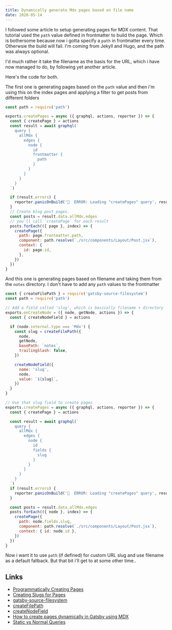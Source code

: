 ```yaml
---
title: Dynamically generate Mdx pages based on file name
date: 2020-05-14
---
```


I followed some article to setup generating pages for MDX content. That tutorial used the `path` value defined in frontmatter to build the page. Which is bothersome because now i gotta specify a `path` in frontmatter every time. Otherwsie the build will fail. I'm coming from Jekyll and Hugo, and the path was always optional.

I'd much rather it take the filename as the basis for the URL, which i have now managed to do, by following yet another article.

Here's the code for both.

The first one is generating pages based on the `path` value and then i'm using this on the index pages and applying a filter to get posts from different folders

```jsx
const path = require('path')

exports.createPages = async ({ graphql, actions, reporter }) => {
  const { createPage } = actions
  const result = await graphql(`
    query {
      allMdx {
        edges {
          node {
            id
            frontmatter {
              path
            }
          }
        }
      }
    }
  `)

  if (result.errors) {
    reporter.panicOnBuild('🚨  ERROR: Loading "createPages" query', result.errors)
  }
  // Create blog post pages.
  const posts = result.data.allMdx.edges
  // you'll call `createPage` for each result
  posts.forEach(({ page }, index) => {
    createPage({
      path: page.frontmatter.path,
      component: path.resolve(`./src/components/Layout/Post.jsx`),
      context: {
        id: page.id,
      },
    })
  })
}
```

And this one is generating pages based on filename and taking them from the `notes` directory. I don't have to add any `path` values to the frontmatter

```jsx
const { createFilePath } = require('gatsby-source-filesystem')
const path = require('path')

// Add a field called 'slug', which is basically filename + directory
exports.onCreateNode = ({ node, getNode, actions }) => {
  const { createNodeField } = actions

  if (node.internal.type === 'Mdx') {
    const slug = createFilePath({
      node,
      getNode,
      basePath: `notes`,
      trailingSlash: false,
    })

    createNodeField({
      name: 'slug',
      node,
      value: `${slug}`,
    })
  }
}

// Use that slug field to create pages
exports.createPages = async ({ graphql, actions, reporter }) => {
  const { createPage } = actions

  const result = await graphql(`
    query {
      allMdx {
        edges {
          node {
            id
            fields {
              slug
            }
          }
        }
      }
    }
  `)
  if (result.errors) {
    reporter.panicOnBuild('🚨  ERROR: Loading "createPages" query', result.errors)
  }

  const posts = result.data.allMdx.edges
  posts.forEach(({ node }, index) => {
    createPage({
      path: node.fields.slug,
      component: path.resolve(`./src/components/Layout/Post.jsx`),
      context: { id: node.id },
    })
  })
}
```

Now i want it to use `path` (if defined) for custom URL slug and use filename as a default fallback. But that bit i'll get to at some other time..

## Links

- [Programmatically Creating Pages](https://www.gatsbyjs.org/docs/mdx/programmatically-creating-pages/)
- [Creating Slugs for Pages](https://www.gatsbyjs.org/docs/creating-slugs-for-pages/)
- [gatsby-source-filesystem](https://www.gatsbyjs.org/packages/gatsby-source-filesystem/)
- [createFilePath](https://www.gatsbyjs.org/packages/gatsby-source-filesystem/#createfilepath)
- [createNodeField](https://www.gatsbyjs.org/docs/actions/#createNodeField)
- [How to create pages dynamically in Gatsby using MDX](https://malikgabroun.com/gatsby-create-pages-with-mdx)
- [Static vs Normal Queries](https://www.gatsbyjs.org/docs/static-vs-normal-queries/)
